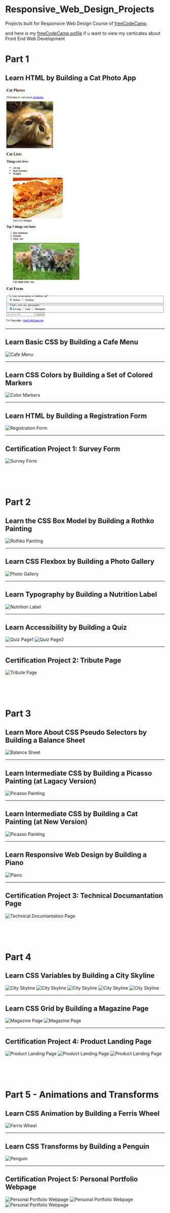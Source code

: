 Responsive_Web_Design_Projects
======



Projects built for Responsive Web Design Course of [freeCodeCamp](https://www.freecodecamp.org/learn/2022/responsive-web-design/).
<br>

and here is my [freeCodeCamp pofile](https://www.freecodecamp.org/anil_cetin) if u want to view my certicates about Front End Web Development

# Part  1
##  Learn HTML by Building a Cat Photo App
![CatPhotoApp](./Part_1/CatPhotoApp/CatPhotoApp.png)

----

## Learn Basic CSS by Building a Cafe Menu
![Cafe Menu](./PartPart_1/CafeMenu/CafeMenu.png)

----
## Learn CSS Colors by Building a Set of Colored Markers
![Color Markers](./PartPart_1/cssColorMarkers/ColorMarkers.png)

----
## Learn HTML by Building a Registration Form
![Registration Form](./PartPart_1/RegistrationForm/RegistrationForm.png)

----
## Certification Project 1: Survey Form
![Survey Form](./PartPart_1/SurveyForm/SurveyForm.png)

<br>
<br>
<br>

# Part 2
## Learn the CSS Box Model by Building a Rothko Painting
![Rothko Painting](./PartPart_2/Rothko%20Painting/RothkoPainting.png)

----
## Learn CSS Flexbox by Building a Photo Gallery
![Photo Gallery](./PartPart_2/Photo%20Gallery/PhotoGallery.png)

----
## Learn Typography by Building a Nutrition Label
![Nutrition Label](./PartPart_2/NutritionLabel/NutritionLabel.png)

----
## Learn Accessibility by Building a Quiz
![Quiz Page1](./PartPart_2/QuizPage/QuizPage1.png)
![Quiz Page2](./PartPart_2/QuizPage/QuizPage2.png)

----
## Certification Project 2: Tribute Page
![Tribute Page](./PartPart_2/TributePage/TributePage.png)


<br>
<br>
<br>


# Part 3
## Learn More About CSS Pseudo Selectors by Building a Balance Sheet
![Balance Sheet](./PartPart_3/BalanceSheet/BalanceSheet.png)

----
## Learn Intermediate CSS by Building a Picasso Painting (at Lagacy Version)
![Picasso Painting](./PartPart_3/PicassoPaintingWebpage/PicassoPainting.png)

----
## Learn Intermediate CSS by Building a Cat Painting (at New Version)
![Picasso Painting](./PartPart_3/CatPainting/CatPainting.png)

----
## Learn Responsive Web Design by Building a Piano
![Piano](./PartPart_3/Piano/Piano.png)

----
## Certification Project 3: Technical Documantation Page 
![Technical Documantation Page](./PartPart_3/TechnicalDocumantationPage/TechnDocPage.png)


<br>
<br>
<br>

# Part 4
## Learn CSS Variables by Building a City Skyline
![City Skyline](./PartPart_4/CitySkyline/step112.png)
![City Skyline](./PartPart_4/CitySkyline/step113.png)
![City Skyline](./PartPart_4/CitySkyline/step116.png)
![City Skyline](./PartPart_4/CitySkyline/step117.png)
![City Skyline](./PartPart_4/CitySkyline/step118.png)

----
## Learn CSS Grid by Building a Magazine Page
![Magazine Page](./PartPart_4/MagazinePage/MagazineArticle1.png)
![Magazine Page](./PartPart_4/MagazinePage/MagazineArticle2.png)

----
## Certification Project 4: Product Landing Page
![Product Landing Page](./PartPart_4/ProductLandingPage/LandingPage1.png)
![Product Landing Page](./PartPart_4/ProductLandingPage/LandingPage2.png)
![Product Landing Page](./PartPart_4/ProductLandingPage/LandingPage3.png)

<br>
<br>
<br>

# Part 5 - Animations and Transforms
## Learn CSS Animation by Building a Ferris Wheel
![Ferris Wheel](./PartPart_5/FerrisWheel/FerrisWheel.png)

----
## Learn CSS Transforms by Building a Penguin
![Penguin](./PartPart_5/Penguin/Penguin.png)

----
## Certification Project 5: Personal Portfolio Webpage
![Personal Portfolio Webpage](./PartPart_5/PersonalPortfolioWebpage/PersonalPortfolioWebpage1.png)
![Personal Portfolio Webpage](./PartPart_5/PersonalPortfolioWebpage/PersonalPortfolioWebpage2.png)
![Personal Portfolio Webpage](./PartPart_5/PersonalPortfolioWebpage/PersonalPortfolioWebpage3.png)
